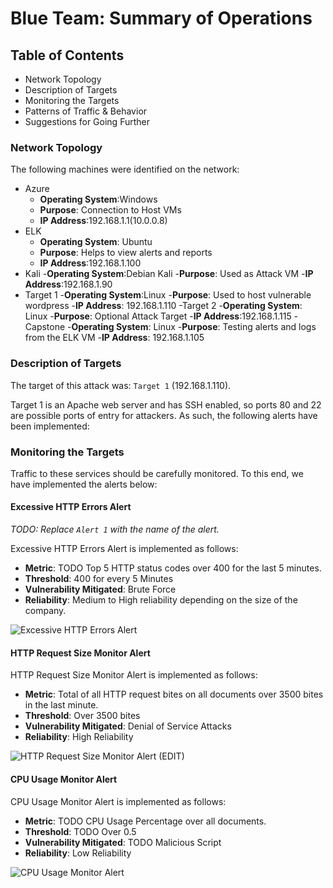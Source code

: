 ﻿# Blue Team: Summary of Operations


## Table of Contents
- Network Topology
- Description of Targets
- Monitoring the Targets
- Patterns of Traffic & Behavior
- Suggestions for Going Further


### Network Topology


The following machines were identified on the network:
- Azure
  - **Operating System**:Windows
  - **Purpose**: Connection to Host VMs
  - **IP Address**:192.168.1.1(10.0.0.8)
- ELK
  - **Operating System**: Ubuntu
  - **Purpose**: Helps to view alerts and reports 
  - **IP Address**:192.168.1.100
- Kali
  -**Operating System**:Debian Kali
  -**Purpose**: Used as Attack VM
  -**IP Address**:192.168.1.90
- Target 1
  -**Operating System**:Linux
  -**Purpose**: Used to host vulnerable wordpress 
  -**IP Address**: 192.168.1.110
-Target 2
  -**Operating System**: Linux
  -**Purpose**: Optional Attack Target
  -**IP Address**:192.168.1.115
-Capstone
  -**Operating System**: Linux
  -**Purpose**: Testing alerts and logs from the ELK VM
  -**IP Address**: 192.168.1.105




### Description of Targets


The target of this attack was: `Target 1` (192.168.1.110).


Target 1 is an Apache web server and has SSH enabled, so ports 80 and 22 are possible ports of entry for attackers. As such, the following alerts have been implemented:


### Monitoring the Targets


Traffic to these services should be carefully monitored. To this end, we have implemented the alerts below:


#### Excessive HTTP Errors Alert
_TODO: Replace `Alert 1` with the name of the alert._


Excessive HTTP Errors Alert is implemented as follows:
  - **Metric**: TODO Top 5 HTTP status codes over 400 for the last 5 minutes.
  - **Threshold**: 400 for every 5 Minutes
  - **Vulnerability Mitigated**: Brute Force
  - **Reliability**: Medium to High reliability depending on the size of the company.


![Excessive HTTP Errors Alert](https://user-images.githubusercontent.com/97314199/186034369-c0595181-45f9-43f4-8b4e-a08774dc2650.png)




  



#### HTTP Request Size Monitor Alert
HTTP Request Size Monitor Alert is implemented as follows:
  - **Metric**: Total of all HTTP request bites on all documents over 3500 bites in the last minute.
  - **Threshold**: Over 3500 bites
  - **Vulnerability Mitigated**: Denial of Service Attacks
  - **Reliability**: High Reliability


![HTTP Request Size Monitor Alert (EDIT)](https://user-images.githubusercontent.com/97314199/186034496-cef7b664-7c7b-454b-acc0-d4a9412a77f7.png)




  



#### CPU Usage Monitor Alert
CPU Usage Monitor Alert is implemented as follows:
  - **Metric**: TODO CPU Usage Percentage over all documents.
  - **Threshold**: TODO Over 0.5
  - **Vulnerability Mitigated**: TODO Malicious Script
  - **Reliability**: Low Reliability


![CPU Usage Monitor Alert](https://user-images.githubusercontent.com/97314199/186034571-d526f2a2-f9bb-49ad-a9cb-d4cb32fe718d.png)
